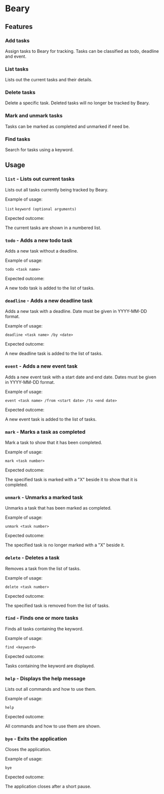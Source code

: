# Beary

## Features 

### Add tasks

Assign tasks to Beary for tracking. Tasks can be classified as todo, deadline and event.

### List tasks

Lists out the current tasks and their details.

### Delete tasks

Delete a specific task. Deleted tasks will no longer be tracked by Beary.

### Mark and unmark tasks

Tasks can be marked as completed and unmarked if need be.

### Find tasks

Search for tasks using a keyword.


## Usage

### `list` - Lists out current tasks

Lists out all tasks currently being tracked by Beary.

Example of usage: 

`list`
`keyword (optional arguments)`

Expected outcome:

The current tasks are shown in a numbered list.  


### `todo` - Adds a new todo task

Adds a new task without a deadline.

Example of usage:

`todo <task name>`

Expected outcome:

A new todo task is added to the list of tasks.

### `deadline` - Adds a new deadline task

Adds a new task with a deadline. Date must be given in YYYY-MM-DD format.

Example of usage:

`deadline <task name> /by <date>`

Expected outcome:

A new deadline task is added to the list of tasks.

### `event` - Adds a new event task

Adds a new event task with a start date and end date. Dates must be given in YYYY-MM-DD format.

Example of usage:

`event <task name> /from <start date> /to <end date>`

Expected outcome:

A new event task is added to the list of tasks.

### `mark` - Marks a task as completed

Mark a task to show that it has been completed.

Example of usage:

`mark <task number>`

Expected outcome:

The specified task is marked with a "X" beside it to show that it is completed.

### `unmark` - Unmarks a marked task

Unmarks a task that has been marked as completed.

Example of usage:

`unmark <task number>`

Expected outcome:

The specified task is no longer marked with a "X" beside it.

### `delete` - Deletes a task

Removes a task from the list of tasks.

Example of usage:

`delete <task number>`

Expected outcome:

The specified task is removed from the list of tasks.

### `find` - Finds one or more tasks

Finds all tasks containing the keyword.

Example of usage:

`find <keyword>`

Expected outcome:

Tasks containing the keyword are displayed.

### `help` - Displays the help message

Lists out all commands and how to use them.

Example of usage:

`help`

Expected outcome:

All commands and how to use them are shown.

### `bye` - Exits the application

Closes the application.

Example of usage:

`bye`

Expected outcome:

The application closes after a short pause.

